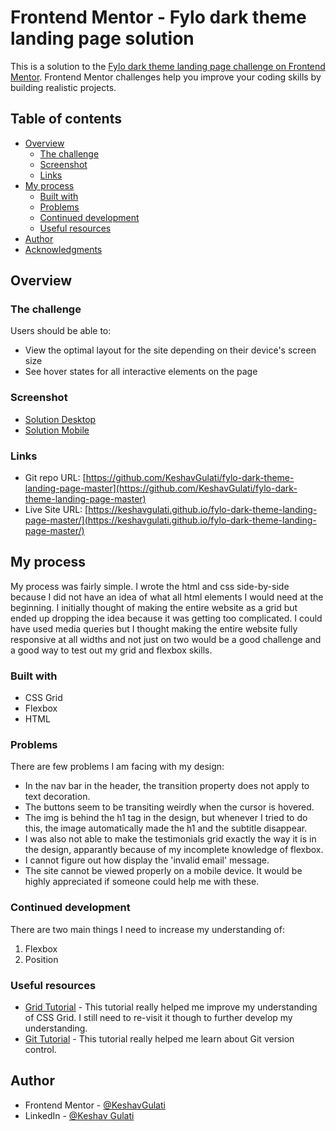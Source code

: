 # Frontend Mentor - Fylo dark theme landing page solution

This is a solution to the [Fylo dark theme landing page challenge on Frontend Mentor](https://www.frontendmentor.io/challenges/fylo-dark-theme-landing-page-5ca5f2d21e82137ec91a50fd). Frontend Mentor challenges help you improve your coding skills by building realistic projects. 

## Table of contents

- [Overview](#overview)
  - [The challenge](#the-challenge)
  - [Screenshot](#screenshot)
  - [Links](#links)
- [My process](#my-process)
  - [Built with](#built-with)
  - [Problems](#problems)
  - [Continued development](#continued-development)
  - [Useful resources](#useful-resources)
- [Author](#author)
- [Acknowledgments](#acknowledgments)

## Overview

### The challenge

Users should be able to:

- View the optimal layout for the site depending on their device's screen size
- See hover states for all interactive elements on the page

### Screenshot

- [Solution Desktop](./Solution-Desktop.png)
- [Solution Mobile](./Solution-Mobile.png)

### Links

- Git repo URL: [https://github.com/KeshavGulati/fylo-dark-theme-landing-page-master](https://github.com/KeshavGulati/fylo-dark-theme-landing-page-master)
- Live Site URL: [https://keshavgulati.github.io/fylo-dark-theme-landing-page-master/](https://keshavgulati.github.io/fylo-dark-theme-landing-page-master/)

## My process

My process was fairly simple. I wrote the html and css side-by-side because I did not have an idea of what all html elements I would need at the beginning. I initially thought of making the entire website as a grid but ended up dropping the idea because it was getting too complicated. I could have used media queries but I thought making the entire website fully responsive at all widths and not just on two would be a good challenge and a good way to test out my grid and flexbox skills.

### Built with

- CSS Grid
- Flexbox
- HTML

### Problems

There are few problems I am facing with my design:
 - In the nav bar in the header, the transition property does not apply to text decoration.
 - The buttons seem to be transiting weirdly when the cursor is hovered.
 - The img [](.images/bg-curvy-desktop.svg) is behind the h1 tag in the design, but whenever I tried to do this, the image automatically made the h1 and the subtitle disappear.
 - I was also not able to make the testimonials grid exactly the way it is in the design, apparantly because of my incomplete knowledge of flexbox.
 - I cannot figure out how display the 'invalid email' message.
 - The site cannot be viewed properly on a mobile device.
It would be highly appreciated if someone could help me with these.

### Continued development

There are two main things I need to increase my understanding of:
 1. Flexbox
 2. Position

### Useful resources

- [Grid Tutorial](https://scrimba.com/learn/cssgrid) - This tutorial really helped me improve my understanding of CSS Grid. I still need to re-visit it though to further develop my understanding.
- [Git Tutorial](https://youtu.be/RGOj5yH7evk) - This tutorial really helped me learn about Git version control.

## Author

- Frontend Mentor - [@KeshavGulati](https://frontendmentor.io/profile/KeshavGulati)
- LinkedIn - [@Keshav Gulati](https://www.linkedin.com/in/keshav-gulati)